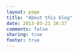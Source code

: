 ```yaml
---
layout: page
title: "About this blog"
date: 2013-03-21 16:57
comments: false
sharing: true
footer: true
---
```


